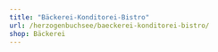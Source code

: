 ```yaml
---
title: "Bäckerei-Konditorei-Bistro"
url: /herzogenbuchsee/baeckerei-konditorei-bistro/
shop: Bäckerei
---
```


